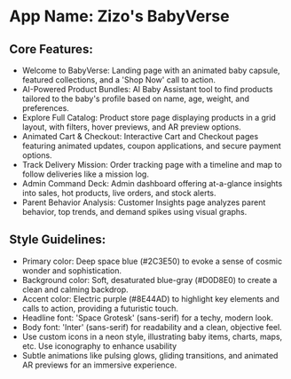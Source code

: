 # **App Name**: Zizo's BabyVerse

## Core Features:

- Welcome to BabyVerse: Landing page with an animated baby capsule, featured collections, and a 'Shop Now' call to action.
- AI-Powered Product Bundles: AI Baby Assistant tool to find products tailored to the baby's profile based on name, age, weight, and preferences.
- Explore Full Catalog: Product store page displaying products in a grid layout, with filters, hover previews, and AR preview options.
- Animated Cart & Checkout: Interactive Cart and Checkout pages featuring animated updates, coupon applications, and secure payment options.
- Track Delivery Mission: Order tracking page with a timeline and map to follow deliveries like a mission log.
- Admin Command Deck: Admin dashboard offering at-a-glance insights into sales, hot products, live orders, and stock alerts.
- Parent Behavior Analysis: Customer Insights page analyzes parent behavior, top trends, and demand spikes using visual graphs.

## Style Guidelines:

- Primary color: Deep space blue (#2C3E50) to evoke a sense of cosmic wonder and sophistication.
- Background color: Soft, desaturated blue-gray (#D0D8E0) to create a clean and calming backdrop.
- Accent color: Electric purple (#8E44AD) to highlight key elements and calls to action, providing a futuristic touch.
- Headline font: 'Space Grotesk' (sans-serif) for a techy, modern look.
- Body font: 'Inter' (sans-serif) for readability and a clean, objective feel.
- Use custom icons in a neon style, illustrating baby items, charts, maps, etc. Use iconography to enhance usability
- Subtle animations like pulsing glows, gliding transitions, and animated AR previews for an immersive experience.